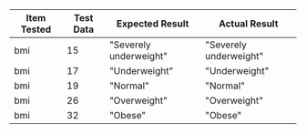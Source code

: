| Item Tested | Test Data | Expected Result        | Actual Result          |
|-------------|-----------|------------------------|------------------------|
| bmi         | 15        | "Severely underweight" | "Severely underweight" |
| bmi         | 17        | "Underweight"          | "Underweight"          |
| bmi         | 19        | "Normal"               | "Normal"               |
| bmi         | 26        | "Overweight"           | "Overweight"           |
| bmi         | 32        | "Obese"                | "Obese"                |